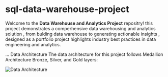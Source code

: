 # sql-data-warehouse-project

Welcome to the **Data Warehouse and Analytics Project** repositry!
this project demonstrates a comperhensive data warehousing and analytics solution , from bulding data warehouse to generating actionable insights , designed as a portfolio project highlights industry best practices in data engineering and analytics.

...
Data Architecture
The data architecture for this project follows Medallion Architecture Bronze, Silver, and Gold layers:

![Data Architecture]()
